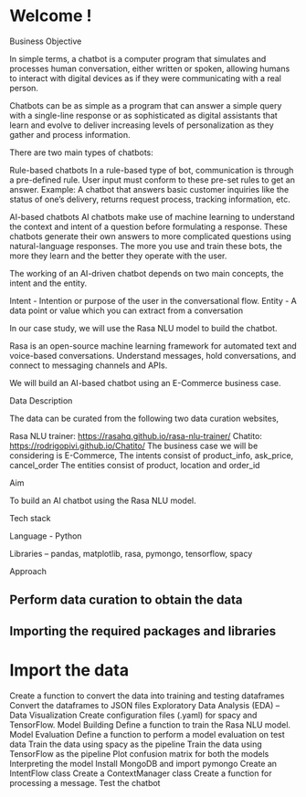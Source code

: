 # Welcome !

Business Objective

 

In simple terms, a chatbot is a computer program that simulates and processes human conversation, either written or spoken, allowing humans to interact with digital devices as if they were communicating with a real person.

Chatbots can be as simple as a program that can answer a simple query with a single-line response or as sophisticated as digital assistants that learn and evolve to deliver increasing levels of personalization as they gather and process information.

 

There are two main types of chatbots:

 

Rule-based chatbots 
In a rule-based type of bot, communication is through a pre-defined rule. User input must conform to these pre-set rules to get an answer. Example: A chatbot that answers basic customer inquiries like the status of one’s delivery, returns request process, tracking information, etc. 

 

AI-based chatbots
AI chatbots make use of machine learning to understand the context and intent of a question before formulating a response. These chatbots generate their own answers to more complicated questions using natural-language responses. The more you use and train these bots, the more they learn and the better they operate with the user.

 

The working of an AI-driven chatbot depends on two main concepts, the intent and the entity. 

Intent - Intention or purpose of the user in the conversational flow.
Entity - A data point or value which you can extract from a conversation
 

In our case study, we will use the Rasa NLU model to build the chatbot.

Rasa is an open-source machine learning framework for automated text and voice-based conversations. Understand messages, hold conversations, and connect to messaging channels and APIs.

 

We will build an AI-based chatbot using an E-Commerce business case.

Data Description 

 

The data can be curated from the following two data curation websites,

Rasa NLU trainer: https://rasahq.github.io/rasa-nlu-trainer/
Chatito: https://rodrigopivi.github.io/Chatito/
The business case we will be considering is E-Commerce,
The intents consist of product_info, ask_price, cancel_order
The entities consist of product, location and order_id
 

 

Aim

 

To build an AI chatbot using the Rasa NLU model.

 

 

Tech stack

 

Language - Python

Libraries – pandas, matplotlib, rasa, pymongo, tensorflow, spacy

 

 

Approach

 

## Perform data curation to obtain the data
## Importing the required packages and libraries
# Import the data
Create a function to convert the data into training and testing dataframes
Convert the dataframes to JSON files
Exploratory Data Analysis (EDA) –
Data Visualization
Create configuration files (.yaml) for spacy and TensorFlow.
Model Building
Define a function to train the Rasa NLU model.
Model Evaluation
Define a function to perform a model evaluation on test data
Train the data using spacy as the pipeline
Train the data using TensorFlow as the pipeline
Plot confusion matrix for both the models
Interpreting the model
Install MongoDB and import pymongo
Create an IntentFlow class
Create a ContextManager class
Create a function for processing a message.
Test the chatbot


